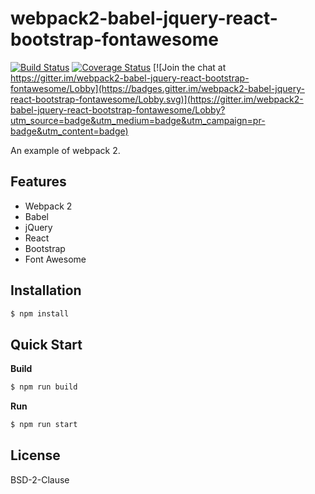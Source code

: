 # webpack2-babel-jquery-react-bootstrap-fontawesome

[![Build Status](https://travis-ci.org/AspirinRain/webpack2-babel-jquery-react-bootstrap-fontawesome.svg?branch=master)](https://travis-ci.org/AspirinRain/webpack2-babel-jquery-react-bootstrap-fontawesome)  [![Coverage Status](https://coveralls.io/repos/github/AspirinRain/webpack2-babel-jquery-react-bootstrap-fontawesome/badge.svg?branch=master)](https://coveralls.io/github/AspirinRain/webpack2-babel-jquery-react-bootstrap-fontawesome?branch=master)  [![Join the chat at https://gitter.im/webpack2-babel-jquery-react-bootstrap-fontawesome/Lobby](https://badges.gitter.im/webpack2-babel-jquery-react-bootstrap-fontawesome/Lobby.svg)](https://gitter.im/webpack2-babel-jquery-react-bootstrap-fontawesome/Lobby?utm_source=badge&utm_medium=badge&utm_campaign=pr-badge&utm_content=badge)

An example of webpack 2.

## Features

- Webpack 2
- Babel
- jQuery
- React
- Bootstrap
- Font Awesome

## Installation

``` bash
$ npm install
```

## Quick Start

**Build**

``` bash
$ npm run build
```

**Run**

``` bash
$ npm run start
```

## License

BSD-2-Clause
